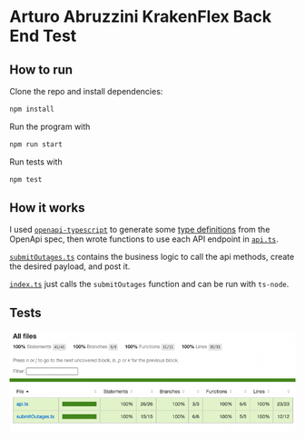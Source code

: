 # Arturo Abruzzini KrakenFlex Back End Test

## How to run

Clone the repo and install dependencies:

```bash
npm install
```

Run the program with

```bash
npm run start
```

Run tests with

```bash
npm test
```

## How it works

I used [`openapi-typescript`](https://www.npmjs.com/package/openapi-typescript) to generate some [type definitions](./src/types.ts) from the OpenApi spec, then wrote functions to use each API endpoint in [`api.ts`](./src/api.ts).

[`submitOutages.ts`](./src/submitOutages.ts) contains the business logic to call the api methods, create the desired payload, and post it.

[`index.ts`](./src/index.ts) just calls the `submitOutages` function and can be run with `ts-node`.

## Tests

![Coverage report](./coverage.png)
